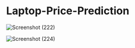 # Laptop-Price-Prediction

![Screenshot (222)](https://github.com/Divyagaikwadd/Laptop-Price-Prediction/assets/99081628/471d2a9b-519e-4418-ae27-917b7b74269f)

![Screenshot (224)](https://github.com/Divyagaikwadd/Laptop-Price-Prediction/assets/99081628/92928467-a9fe-42c0-8e92-d38fe040935c)
